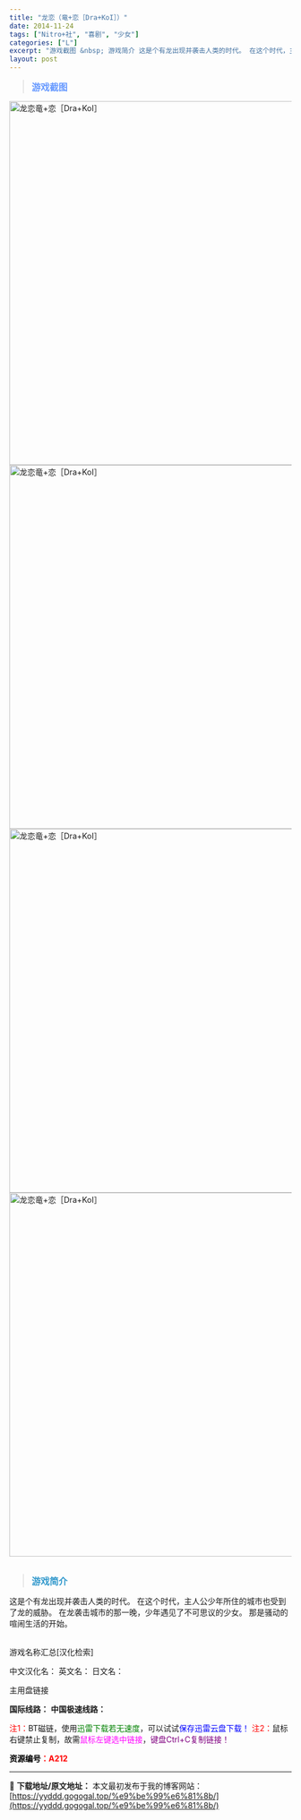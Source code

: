 ```yaml
---
title: "龙恋（竜+恋［Dra+KoI］）"
date: 2014-11-24
tags: ["Nitro+社", "喜剧", "少女"]
categories: ["L"]
excerpt: "游戏截图 &nbsp; 游戏简介 这是个有龙出现并袭击人类的时代。 在这个时代，主人公少年所住的城市也受到了龙的威胁。 在龙袭击城市的那一晚，少年遇见了不可思议的少女。 那是骚动的喧闹生活的开始。 &nbsp; 游戏名称汇总[汉化检索] 中文汉化名： 英文名： 日文名： 主用盘链接 国际线路： 中国&hellip;"
layout: post
---
```


<div>
<blockquote><b><span style="font-size: 12pt; color: #6699ff;">游戏截图</span></b></blockquote>
<div><img title="点击放大" src="https://yyddd.gogogal.top/wp-content/uploads/2025/04/20250430_6811e718e85ce.webp" alt="龙恋竜+恋［Dra+KoI］" width="650" /></div>
<div><img title="点击放大" src="https://yyddd.gogogal.top/wp-content/uploads/2025/04/20250430_6811e71a9b848.webp" alt="龙恋竜+恋［Dra+KoI］" width="650" /></div>
<div><img title="点击放大" src="https://yyddd.gogogal.top/wp-content/uploads/2025/04/20250430_6811e71c033db.webp" alt="龙恋竜+恋［Dra+KoI］" width="650" /></div>
<div><img title="点击放大" src="https://yyddd.gogogal.top/wp-content/uploads/2025/04/20250430_6811e71dbedc6.webp" alt="龙恋竜+恋［Dra+KoI］" width="650" /></div>
&nbsp;
<blockquote><b><span style="font-size: 12pt; color: #3399cc;">游戏简介</span></b></blockquote>
<div>这是个有龙出现并袭击人类的时代。
在这个时代，主人公少年所住的城市也受到了龙的威胁。
在龙袭击城市的那一晚，少年遇见了不可思议的少女。
那是骚动的喧闹生活的开始。</div>
&nbsp;

游戏名称汇总[汉化检索]

中文汉化名：
英文名：
日文名：
</div>
<div class="panel panel-primary">
<div class="panel-heading">主用盘链接</div>
<div class="panel-body">

<b>国际线路：</b>
<b>中国极速线路：</b>


<span style="color: #ff0000;">注1：</span>BT磁链，使用<span style="color: #008000;">迅雷下载若无速度</span>，可以试试<span style="color: #0000ff;">保存迅雷云盘下载！</span>
<span style="color: #ff0000;">注2：</span>鼠标右键禁止复制，故需<span style="color: #ff00ff;">鼠标左键选中链接</span>，<span style="color: #800080;">键盘Ctrl+C复制链接！</span>

</div>
<div class="panel-footer"><span style="color: #ff0000;"><b><span style="color: #000000;">资源编号</span>：A212</b></span></div>
</div>

---
📖 **下载地址/原文地址：** 本文最初发布于我的博客网站：[https://yyddd.gogogal.top/%e9%be%99%e6%81%8b/](https://yyddd.gogogal.top/%e9%be%99%e6%81%8b/)
